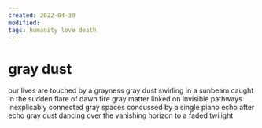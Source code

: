 ```yaml
---
created: 2022-04-30
modified:
tags: humanity love death
---
```


# gray dust

our lives are touched by a grayness
gray dust swirling in a sunbeam
caught in the sudden flare of dawn fire
gray matter linked on invisible pathways
inexplicably connected
gray spaces concussed by a single piano
echo after echo
gray dust dancing over the vanishing horizon
to a faded twilight

